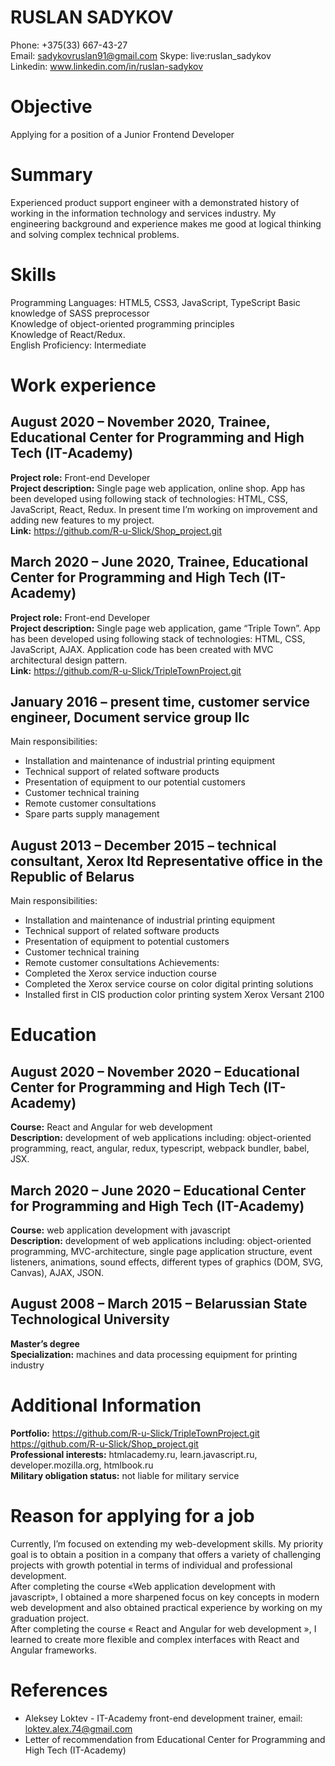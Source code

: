# RUSLAN SADYKOV

Phone:  +375(33) 667-43-27  
Email: sadykovruslan91@gmail.com 
Skype:	live:ruslan_sadykov  
Linkedin: www.linkedin.com/in/ruslan-sadykov       	

# Objective  

Applying for a position of a Junior Frontend Developer  

# Summary  

Experienced product support engineer with a demonstrated history of working in the information technology and services industry. 
My engineering background and experience makes me good at logical thinking and solving complex technical problems. 

# Skills   

Programming Languages: HTML5, CSS3, JavaScript, TypeScript
Basic knowledge of SASS preprocessor  
Knowledge of object-oriented programming principles  
Knowledge of React/Redux.  
English Proficiency:	 Intermediate  

# Work experience 

## August 2020  – November 2020, Trainee, Educational Center for Programming and High Tech (IT-Academy)
**Project role:** Front-end Developer  
**Project description:** Single page web application, online shop. App has been developed using following stack of technologies: HTML, CSS, JavaScript, React, Redux.  In present time I’m working on improvement and adding new features to my project.  
**Link:** https://github.com/R-u-Slick/Shop_project.git  

## March 2020  – June 2020, Trainee, Educational Center for Programming and High Tech (IT-Academy)
**Project role:** Front-end Developer  
**Project description:** Single page web application, game “Triple Town”. App has been developed using following stack of technologies: HTML, CSS, JavaScript, AJAX. Application code has been created with MVC architectural design pattern.   
**Link:** https://github.com/R-u-Slick/TripleTownProject.git  

## January 2016 – present time, customer service engineer, Document service group llc
Main responsibilities:
* Installation and maintenance of industrial printing equipment
* Technical support of related software products
* Presentation of equipment to our potential customers
* Customer technical training
* Remote customer consultations
* Spare parts supply management

## August 2013 – December 2015 – technical consultant, Xerox ltd Representative office in the Republic of Belarus
Main responsibilities:
* Installation and maintenance of industrial printing equipment
* Technical support of related software products
* Presentation of equipment to potential customers
* Customer technical training
* Remote customer consultations
Achievements:
* Completed the Xerox service induction course
* Completed the Xerox service course on color digital printing solutions 
* Installed first in CIS production color printing system Xerox Versant 2100

# Education 

## August 2020  – November 2020 – Educational Center for Programming and High Tech (IT-Academy)
**Course:** React and Angular for web development  
**Description:** development of web applications including: object-oriented programming, react, angular, redux, typescript, webpack bundler, babel, JSX.   

## March 2020  – June 2020 – Educational Center for Programming and High Tech (IT-Academy)
**Course:** web application development with javascript  
**Description:** development of web applications including: object-oriented programming, MVC-architecture, single page application structure, event listeners, animations, sound effects, different types of graphics (DOM, SVG, Canvas), AJAX, JSON.  

## August 2008 – March 2015 – Belarussian State Technological University
**Master’s degree**  
**Specialization:** machines and data processing equipment for printing industry  

# Additional Information

**Portfolio:** https://github.com/R-u-Slick/TripleTownProject.git  
	      https://github.com/R-u-Slick/Shop_project.git  
**Professional interests:** htmlacademy.ru, learn.javascript.ru, developer.mozilla.org, htmlbook.ru  
**Military obligation status:** not liable for military service  

# Reason for applying for a job 

Currently, I’m focused on extending my web-development skills. My priority goal is to obtain a position in a company that offers a variety of challenging projects with growth potential in terms of individual and professional development.  
After completing the course «Web application development with javascript», I obtained a more sharpened focus on key concepts in modern web development  and also obtained practical experience by working on my graduation project.  
After completing the course « React and Angular for web development », I learned to create more flexible and complex interfaces with React and Angular frameworks.   

# References 

* Aleksey Loktev - IT-Academy front-end development  trainer, email: loktev.alex.74@gmail.com  
* Letter of recommendation from Educational Center for Programming and High Tech (IT-Academy)  


